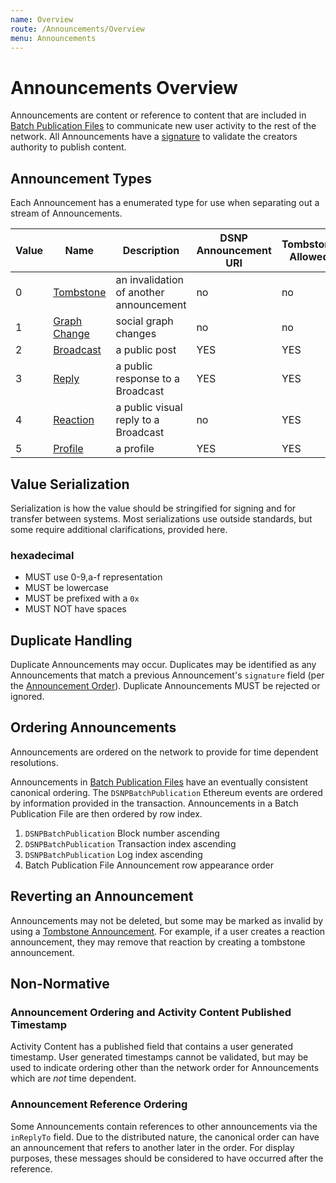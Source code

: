 ```yaml
---
name: Overview
route: /Announcements/Overview
menu: Announcements
---
```


# Announcements Overview

Announcements are content or reference to content that are included in [Batch Publication Files](/BatchPublications/Overview)
to communicate new user activity to the rest of the network.
All Announcements have a [signature](/Announcements/Signatures) to validate the creators authority to publish content.

## Announcement Types

Each Announcement has a enumerated type for use when separating out a stream of Announcements.

| Value | Name | Description | DSNP Announcement URI | Tombstone Allowed |
|------ | ---- | ----------- | --------------------- | ----------------- |
| 0 | [Tombstone](/Announcements/Types/Tombstone) | an invalidation of another announcement | no | no |
| 1 | [Graph Change](/Announcements/Types/GraphChange) | social graph changes | no | no |
| 2 | [Broadcast](/Announcements/Types/Broadcast) | a public post | YES | YES |
| 3 | [Reply](/Announcements/Types/Reply) | a public response to a Broadcast | YES | YES |
| 4 | [Reaction](/Announcements/Types/Reaction) | a public visual reply to a Broadcast | no | YES |
| 5 | [Profile](/Announcements/Types/Profile) | a profile | YES | YES |

## Value Serialization

Serialization is how the value should be stringified for signing and for transfer between systems.
Most serializations use outside standards, but some require additional clarifications, provided here.

### hexadecimal

- MUST use 0-9,a-f representation
- MUST be lowercase
- MUST be prefixed with a `0x`
- MUST NOT have spaces

## Duplicate Handling

Duplicate Announcements may occur.
Duplicates may be identified as any Announcements that match a previous Announcement's `signature` field
(per the [Announcement Order](#ordering-announcements)).
Duplicate Announcements MUST be rejected or ignored.

## Ordering Announcements

Announcements are ordered on the network to provide for time dependent resolutions.

Announcements in [Batch Publication Files](/BatchPublications/Overview) have an eventually consistent canonical ordering.
The `DSNPBatchPublication` Ethereum events are ordered by information provided in the transaction.
Announcements in a Batch Publication File are then ordered by row index.

1. `DSNPBatchPublication` Block number ascending
2. `DSNPBatchPublication` Transaction index ascending
3. `DSNPBatchPublication` Log index ascending
4. Batch Publication File Announcement row appearance order

## Reverting an Announcement

Announcements may not be deleted, but some may be marked as invalid by using a [Tombstone Announcement](/Announcements/Types/Tombstone).
For example, if a user creates a reaction announcement, they may remove that reaction by creating a tombstone announcement.

## Non-Normative

### Announcement Ordering and Activity Content Published Timestamp

Activity Content has a published field that contains a user generated timestamp.
User generated timestamps cannot be validated,
but may be used to indicate ordering other than the network order for Announcements which are *not* time dependent.

### Announcement Reference Ordering

Some Announcements contain references to other announcements via the `inReplyTo` field.
Due to the distributed nature, the canonical order can have an announcement that refers to another later in the order.
For display purposes, these messages should be considered to have occurred after the reference.
